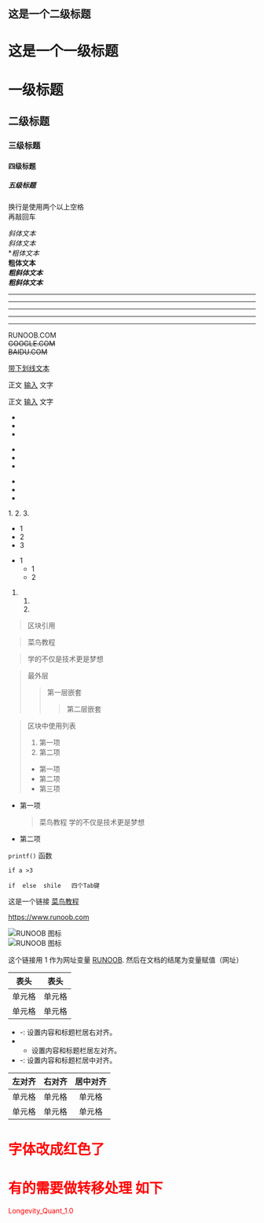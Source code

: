 [^_^]:markdown的注释怎么用

[@_@]:这是一个注释

[·-·]:这是一个注释这个注释中间内容文字是不能断开的断开之后后面的就会显示出来

[comment]: <> (This is a comment, it will not be included 中间不能有括号)
[//]: <> (This is also a comment.)



<!---标题 here-->

[@_@]:标题

这是一个二级标题
----------------

这是一个一级标题
===============

# 一级标题
## 二级标题
### 三级标题
#### 四级标题
##### 五级标题

[@_@]:段落
换行是使用两个以上空格  
再敲回车  

[@_@]:字体
*斜体文本*  
_斜体文本_  
**粗体文本*  
__粗体文本__  
***粗斜体文本***  
___粗斜体文本___  

[@_@]:分隔线 
<!---用三个以上的星号 * 、减号 - 、底线_ 来建立一个分隔线  行内不能有其他东西 
你也可以在星号或是减号中间插入空格  -->
***
* * *
*****
- - -
----------

[@_@]:删除线
RUNOOB.COM  
~~GOOGLE.COM~~  
~~BAIDU.COM~~  

[@_@]:下划线
<u>带下划线文本</u>  


[@_@]:脚注

正文 [输入] 文字

正文 [输入] 文字

[输入]: 看到了吗？这个是内容。


[@_@]:列表  

[comment]: <> (无序列表使用星号*、加号+或是减号-作为列表标记 这些标记后面要添加一个空格，然后再填写内容)

*
*
*
+
+
+
-
-
-
[comment]: <> (有序列表使用数字并加上 . 号来表示)
1.
2.
3.
* 1
* 2
* 3

[comment]: <> (列表的嵌套 列表嵌套只需在子列表中的选项前面添加四个空格即可)
* 1
    * 1
    * 2
  
1.
    1.
    2.


[^_^]:区块

> 区块引用

> 菜鸟教程


> 学的不仅是技术更是梦想

> 最外层
> > 第一层嵌套
> > > 第二层嵌套

> 区块中使用列表
> 1. 第一项
> 2. 第二项
> + 第一项
> + 第二项
> + 第三项

* 第一项
    > 菜鸟教程
    > 学的不仅是技术更是梦想
* 第二项

[^_^]:代码  

[comment]: <> (如果是段落上的一个函数或片段的代码可以用反引号把它包起来)

`printf()` 函数

`if a >3` 

    if  else  shile   四个Tab键

[^_^]:链接

<!---[链接名称](链接地址)

或者

<链接地址>-->
这是一个链接 [菜鸟教程](https://www.runoob.com)

<https://www.runoob.com>


[^_^]:高级链接
这个链接用 1 作为网址变量 [Google][1]  
这个链接用 runoob 作为网址变量 [Runoob][runoob]  
然后在文档的结尾为变量赋值（网址）

  [1]: http://www.google.com/
  [runoob]: http://www.runoob.com/  

[^_^]:图片
<!---![alt 属性文本](图片地址)

![alt 属性文本](图片地址 "可选标题")
开头一个感叹号 !
接着一个方括号，里面放上图片的替代文字
接着一个普通括号，里面放上图片的网址，最后还可以用引号包住并加上选择性的 'title' 属性的文字 -->


![RUNOOB 图标](http://static.runoob.com/images/runoob-logo.png)  
![RUNOOB 图标](http://static.runoob.com/images/runoob-logo.png "RUNOOB")  

这个链接用 1 作为网址变量 [RUNOOB][1].
然后在文档的结尾为变量赋值（网址）

[1]: http://static.runoob.com/images/runoob-logo.png

[comment]: <> (Markdown 还没有办法指定图片的高度与宽度，如果你需要的话，你可以使用普通的 <img> 标签)


[^_^]:表格 
[comment]: <> (Markdown 制作表格使用 | 来分隔不同的单元格，使用 - 来分隔表头和其他行 )

|  表头   | 表头  |
|  ----  | ----  |
| 单元格  | 单元格 |
| 单元格  | 单元格 |

* -: 设置内容和标题栏居右对齐。  
* - 设置内容和标题栏居左对齐。  
* -: 设置内容和标题栏居中对齐。  


| 左对齐 | 右对齐 | 居中对齐 |
| :---- | ----: | :----: |
| 单元格 | 单元格 | 单元格  |
| 单元格 | 单元格 | 单元格  |  

# <font color=#FF0000>  字体改成红色了 </font>  
# <font color=#FF0000>  有的需要做转移处理  如下  </font>   
<font color=#FF0000>Longevity\_Quant\_1.0</font>
